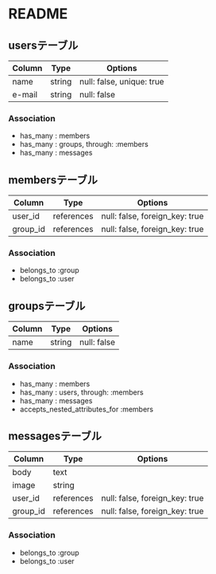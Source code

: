 # README

## usersテーブル

|Column|Type|Options|
|------|----|-------|
|name|string|null: false, unique: true|
|e-mail|string|null: false|

### Association
- has_many : members
- has_many : groups, through: :members
- has_many : messages


## membersテーブル

|Column|Type|Options|
|------|----|-------|
|user_id|references|null: false, foreign_key: true|
|group_id|references|null: false, foreign_key: true|

### Association
- belongs_to :group
- belongs_to :user


## groupsテーブル

|Column|Type|Options|
|------|----|-------|
|name|string|null: false|

### Association
- has_many : members
- has_many : users, through: :members
- has_many : messages
- accepts_nested_attributes_for :members


## messagesテーブル

|Column|Type|Options|
|------|----|-------|
|body|text||
|image|string||
|user_id|references|null: false, foreign_key: true|
|group_id|references|null: false, foreign_key: true|

### Association
- belongs_to :group
- belongs_to :user
